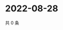 # 2022-08-28

共 0 条

<!-- BEGIN WEIBO -->
<!-- 最后更新时间 Sun Aug 28 2022 07:15:44 GMT+0800 (China Standard Time) -->

<!-- END WEIBO -->
